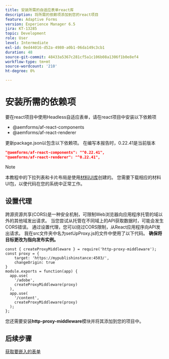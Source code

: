 ```yaml
---
title: 安装所需的自适应表单react库
description: 将所需的依赖项添加到您的react项目
feature: Adaptive Forms
version: Experience Manager 6.5
jira: KT-13285
topic: Development
role: User
level: Intermediate
exl-id: 0ed44016-d52a-4980-a0b1-06da149c3cb1
duration: 48
source-git-commit: 48433a5367c281cf5a1c106b08a1306f1b0e8ef4
workflow-type: tm+mt
source-wordcount: '210'
ht-degree: 0%

---
```


# 安装所需的依赖项

要在react项目中使用Headless自适应表单，请在react项目中安装以下依赖项

* @aemforms/af-react-components
* @aemforms/af-react-renderer

更新package.json以包含以下依赖项。 在编写本报告时，0.22.41是当前版本

```json
"@aemforms/af-react-components": "^0.22.41",
"@aemforms/af-react-renderer": "^0.22.41",
```

>[!NOTE]
>
>本教程中的下拉列表和卡片布局是使用[材料UI库](https://mui.com/)创建的。 您需要下载相应的材料UI包，以使代码在您的系统中正常工作。

## 设置代理

跨源资源共享(CORS)是一种安全机制，可限制Web浏览器向应用程序托管的域以外的其他域发出请求。 当您尝试从托管在不同域上的API获取数据时，可能会发生CORS错误。 通过设置代理，您可以绕过CORS限制，从React应用程序向API发出请求。 我在src文件夹中名为setUpProxy.js的文件中使用了以下代码。 **确保将目标更改为指向发布实例。**

```
const { createProxyMiddleware } = require('http-proxy-middleware');
const proxy = {
    target: 'https://mypublishinstance:4503/',
    changeOrigin: true
}
module.exports = function(app) {
  app.use(
    '/adobe',
    createProxyMiddleware(proxy)
  ),
  app.use(
    '/content',
    createProxyMiddleware(proxy)
  );
};
```

您还需要安装&#x200B;**http-proxy-middleware**&#x200B;模块并将其添加到您的项目中。

## 后续步骤

[获取要嵌入的表单](./fetch-the-form.md)
